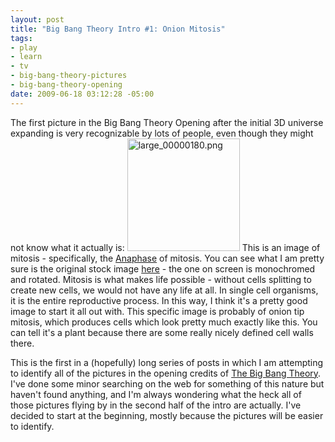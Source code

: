 ```yaml
--- 
layout: post
title: "Big Bang Theory Intro #1: Onion Mitosis"
tags: 
- play
- learn
- tv
- big-bang-theory-pictures
- big-bang-theory-opening
date: 2009-06-18 03:12:28 -05:00
---
```

The first picture in the Big Bang Theory Opening after the initial 3D universe expanding is very recognizable by lots of people, even though they might not know what it actually is:
<img src="/wp-content/uploads/images/tbbt/large_00000180.png" alt="large_00000180.png" width="180" height="180" />
This is an image of mitosis - specifically, the <a href="http://en.wikipedia.org/wiki/Anaphase">Anaphase</a> of mitosis.  You can see what I am pretty sure is the original stock image <a href="http://www.fotosearch.com/PSC015/050712_0053_0179_jshs/">here</a> - the one on screen is monochromed and rotated.   Mitosis is what makes life possible - without cells splitting to create new cells, we would not have any life at all.  In single cell organisms, it is the entire reproductive process.    In this way, I think it's a pretty good image to start it all out with.   This specific image is probably of onion tip mitosis, which produces cells which look pretty much exactly like this.  You can tell it's a plant because there are some really nicely defined cell walls there.

This is the first in a (hopefully) long series of posts in which I am attempting to identify all of the pictures in the opening credits of <a href="http://en.wikipedia.org/wiki/The_Big_Bang_Theory">The Big Bang Theory</a>.   I've done some minor searching on the web for something of this nature but haven't found anything, and I'm always wondering what the heck all of those pictures flying by in the second half of the intro are actually.   I've decided to start at the beginning, mostly because the pictures will be easier to identify.
